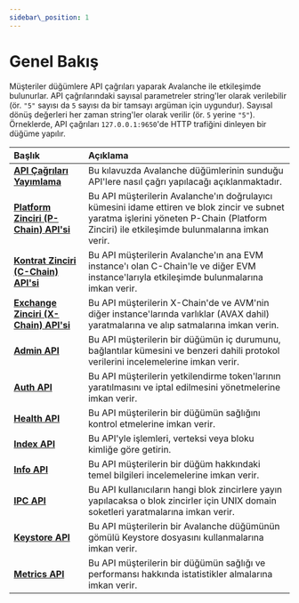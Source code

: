 ```yaml
---
sidebar\_position: 1
---
```


# Genel Bakış

Müşteriler düğümlere API çağrıları yaparak Avalanche ile etkileşimde bulunurlar. API çağrılarındaki sayısal parametreler string'ler olarak verilebilir \(ör. `"5"` sayısı da `5` sayısı da bir tamsayı argüman için uygundur\). Sayısal dönüş değerleri her zaman string'ler olarak verilir \(ör. `5` yerine `"5"`\). Örneklerde, API çağrıları `127.0.0.1:9650`'de HTTP trafiğini dinleyen bir düğüme yapılır.

| Başlık | Açıklama |
| :--- | :--- |
| [**API Çağrıları Yayımlama**](issuing-api-calls.md) | Bu kılavuzda Avalanche düğümlerinin sunduğu API'lere nasıl çağrı yapılacağı açıklanmaktadır. |
| [**Platform Zinciri \(P-Chain\) API'si**](platform-chain-p-chain-api.md) | Bu API müşterilerin Avalanche'ın doğrulayıcı kümesini idame ettiren ve blok zincir ve subnet yaratma işlerini yöneten P-Chain \(Platform Zinciri\) ile etkileşimde bulunmalarına imkan verir. |
| [**Kontrat Zinciri \(C-Chain\) API'si**](contract-chain-c-chain-api.md) | Bu API müşterilerin Avalanche'ın ana EVM instance'ı olan C-Chain'le ve diğer EVM instance'larıyla etkileşimde bulunmalarına imkan verir. |
| [**Exchange Zinciri \(X-Chain\) API'si**](exchange-chain-x-chain-api.mdx) | Bu API müşterilerin X-Chain'de ve AVM'nin diğer instance'larında varlıklar \(AVAX dahil\) yaratmalarına ve alıp satmalarına imkan verin. |
| [**Admin API**](admin-api.md) | Bu API müşterilerin bir düğümün iç durumunu, bağlantılar kümesini ve benzeri dahili protokol verilerini incelemelerine imkan verir. |
| [**Auth API**](auth-api.md) | Bu API müşterilerin yetkilendirme token'larının yaratılmasını ve iptal edilmesini yönetmelerine imkan verir. |
| [**Health API**](health-api.md) | Bu API müşterilerin bir düğümün sağlığını kontrol etmelerine imkan verir. |
| [**Index API**](index-api.md) | Bu API'yle işlemleri, verteksi veya bloku kimliğe göre getirin. |
| [**Info API**](info-api.md) | Bu API müşterilerin bir düğüm hakkındaki temel bilgileri incelemelerine imkan verir. |
| [**IPC API**](ipc-api.md) | Bu API kullanıcıların hangi blok zincirlere yayın yapılacaksa o blok zincirler için UNIX domain soketleri yaratmalarına imkan verir. |
| [**Keystore API**](keystore-api.md) | Bu API müşterilerin bir Avalanche düğümünün gömülü Keystore dosyasını kullanmalarına imkan verir. |
| [**Metrics API**](metrics-api.md) | Bu API müşterilerin bir düğümün sağlığı ve performansı hakkında istatistikler almalarına imkan verir. |



